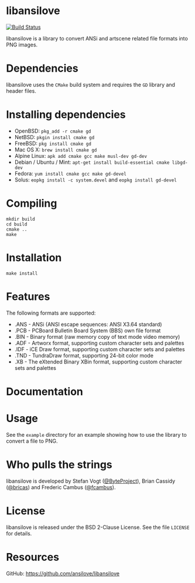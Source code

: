 # libansilove

[![Build Status][1]][2]

libansilove is a library to convert ANSi and artscene related file formats
into PNG images.

# Dependencies

libansilove uses the `CMake` build system and requires the `GD` library and
header files.

# Installing dependencies

- OpenBSD: `pkg_add -r cmake gd`
- NetBSD: `pkgin install cmake gd`
- FreeBSD: `pkg install cmake gd`
- Mac OS X: `brew install cmake gd`
- Alpine Linux: `apk add cmake gcc make musl-dev gd-dev`
- Debian / Ubuntu / Mint: `apt-get install build-essential cmake libgd-dev`
- Fedora: `yum install cmake gcc make gd-devel`
- Solus: `eopkg install -c system.devel` and `eopkg install gd-devel`

# Compiling

	mkdir build
	cd build
	cmake ..
	make

# Installation

	make install

# Features

The following formats are supported:

- .ANS - ANSi (ANSI escape sequences: ANSI X3.64 standard)
- .PCB - PCBoard Bulletin Board System (BBS) own file format
- .BIN - Binary format (raw memory copy of text mode video memory)
- .ADF - Artworx format, supporting custom character sets and palettes
- .IDF - iCE Draw format, supporting custom character sets and palettes
- .TND - TundraDraw format, supporting 24-bit color mode
- .XB - The eXtended Binary XBin format, supporting custom character sets and palettes

# Documentation

# Usage

See the `example` directory for an example showing how to use the library to
convert a file to PNG.

# Who pulls the strings

libansilove is developed by Stefan Vogt ([@ByteProject](https://github.com/ByteProject)), Brian Cassidy ([@bricas](https://github.com/bricas)) and Frederic Cambus ([@fcambus](https://github.com/fcambus)).

# License

libansilove is released under the BSD 2-Clause License. See the file `LICENSE` for details.

# Resources

GitHub: https://github.com/ansilove/libansilove

[1]: https://api.travis-ci.org/ansilove/libansilove.png?branch=master
[2]: https://travis-ci.org/ansilove/libansilove

